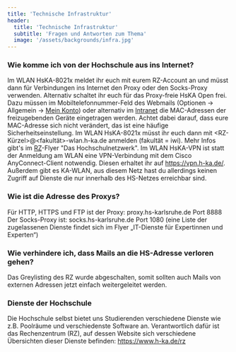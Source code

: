 ```yaml
---
title: 'Technische Infrastruktur'
header:
  title: 'Technische Infrastruktur'
  subtitle: 'Fragen und Antworten zum Thema'
  image: '/assets/backgrounds/infra.jpg'
---
```

### Wie komme ich von der Hochschule aus ins Internet?

Im WLAN HsKA-8021x meldet ihr euch mit eurem RZ-Account an und müsst dann für Verbindungen ins Internet den Proxy oder den Socks-Proxy verwenden.
Alternativ schaltet ihr euch für das Proxy-freie HsKA Open frei. Dazu müssen im Mobiltelefonnummer-Feld des Webmails (Optionen -> Allgemein -> [Mein Konto](https://webmail.h-ka.de/owa/#path=/options/myaccount)) oder alternativ im [Intranet](https://www.iwi.hs-karlsruhe.de/iwii/faces/intranet/all/hkaopen.xhtml) die MAC-Adressen der freizugebenden Geräte eingetragen werden. Achtet dabei darauf, dass eure MAC-Adresse sich nicht verändert, das ist eine häufige Sicherheitseinstellung. Im WLAN HsKA-8021x müsst ihr euch dann mit <RZ-Kürzel>@<fakultät>-wlan.h-ka.de anmelden (fakultät = iwi). Mehr Infos gibt's im [RZ](https://www.h-ka.de/rz)-Flyer "Das Hochschulnetzwerk".
Im WLAN HsKA-VPN ist statt der Anmeldung am WLAN eine VPN-Verbindung mit dem Cisco AnyConnect-Client notwendig. Diesen erhaltet ihr auf https://vpn.h-ka.de/.
Außerdem gibt es KA-WLAN, aus diesem Netz hast du allerdings keinen Zugriff auf Dienste die nur innerhalb des HS-Netzes erreichbar sind.

### Wie ist die Adresse des Proxys?

Für HTTP, HTTPS und FTP ist der Proxy: proxy.hs-karlsruhe.de Port 8888
Der Socks-Proxy ist: socks.hs-karlsruhe.de Port 1080 (eine Liste der zugelassenen Dienste findet sich im Flyer „IT-Dienste für Expertinnen und Experten“)

### Wie verhindere ich, dass Mails an die HS-Adresse verloren gehen?

Das Greylisting des RZ wurde abgeschalten, somit sollten auch Mails von externen Adressen jetzt einfach weitergeleitet werden.

### Dienste der Hochschule

Die Hochschule selbst bietet uns Studierenden verschiedene Dienste wie z.B. Poolräume und verschiedenste Software an. Verantwortlich dafür ist das Rechenzentrum (RZ), auf dessen Website sich verschiedene Übersichten dieser Dienste befinden: https://www.h-ka.de/rz
